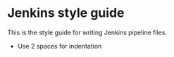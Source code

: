 # Jenkins style guide

This is the style guide for writing Jenkins pipeline files.

* Use 2 spaces for indentation
